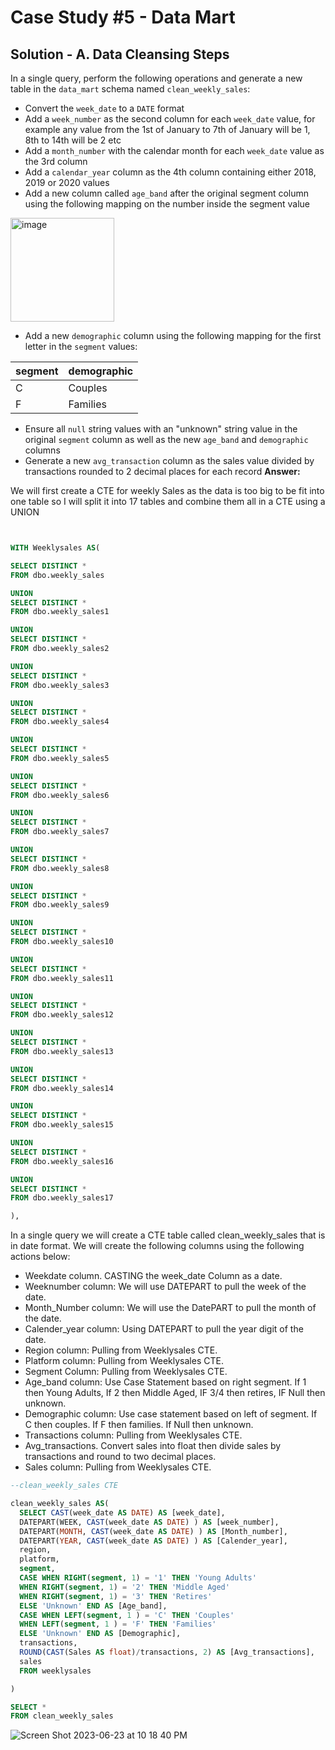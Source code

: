 # Case Study #5 - Data Mart

## Solution - A.  Data Cleansing Steps

In a single query, perform the following operations and generate a new table in the `data_mart` schema named `clean_weekly_sales`:
- Convert the `week_date` to a `DATE` format
- Add a `week_number` as the second column for each `week_date` value, for example any value from the 1st of January to 7th of January will be 1, 8th to 14th will be 2 etc
- Add a `month_number` with the calendar month for each `week_date` value as the 3rd column
- Add a `calendar_year` column as the 4th column containing either 2018, 2019 or 2020 values
- Add a new column called `age_band` after the original segment column using the following mapping on the number inside the segment value
  
<img width="166" alt="image" src="https://user-images.githubusercontent.com/81607668/131438667-3b7f3da5-cabc-436d-a352-2022841fc6a2.png">
  
- Add a new `demographic` column using the following mapping for the first letter in the `segment` values:  

| segment | demographic | 
| ------- | ----------- |
| C | Couples |
| F | Families |

- Ensure all `null` string values with an "unknown" string value in the original `segment` column as well as the new `age_band` and `demographic` columns
- Generate a new `avg_transaction` column as the sales value divided by transactions rounded to 2 decimal places for each record
**Answer:**

We will first create a CTE for weekly Sales as the data is too big to be fit into one table so I will split it into 17 tables and combine them all in a CTE using a UNION
````sql


WITH Weeklysales AS(

SELECT DISTINCT *
FROM dbo.weekly_sales

UNION 
SELECT DISTINCT *
FROM dbo.weekly_sales1

UNION 
SELECT DISTINCT *
FROM dbo.weekly_sales2

UNION 
SELECT DISTINCT *
FROM dbo.weekly_sales3

UNION 
SELECT DISTINCT *
FROM dbo.weekly_sales4

UNION 
SELECT DISTINCT *
FROM dbo.weekly_sales5

UNION 
SELECT DISTINCT *
FROM dbo.weekly_sales6

UNION 
SELECT DISTINCT *
FROM dbo.weekly_sales7

UNION 
SELECT DISTINCT *
FROM dbo.weekly_sales8

UNION 
SELECT DISTINCT *
FROM dbo.weekly_sales9

UNION 
SELECT DISTINCT *
FROM dbo.weekly_sales10

UNION 
SELECT DISTINCT *
FROM dbo.weekly_sales11

UNION 
SELECT DISTINCT *
FROM dbo.weekly_sales12

UNION 
SELECT DISTINCT *
FROM dbo.weekly_sales13

UNION 
SELECT DISTINCT *
FROM dbo.weekly_sales14

UNION 
SELECT DISTINCT *
FROM dbo.weekly_sales15

UNION 
SELECT DISTINCT *
FROM dbo.weekly_sales16

UNION 
SELECT DISTINCT *
FROM dbo.weekly_sales17

),
````
In a single query we will create a CTE table called clean_weekly_sales that is in date format.
We will create the following columns using the following actions below:
- Weekdate column. CASTING the week_date Column as a date.
- Weeknumber column: We will use DATEPART to pull the week of the date.
- Month_Number column: We will use the DatePART to pull the month of the date.
- Calender_year column: Using DATEPART to pull the year digit of the date.
- Region column: Pulling from Weeklysales CTE.
- Platform column: Pulling from Weeklysales CTE.
- Segment Column: Pulling from Weeklysales CTE.
- Age_band column: Use Case Statement based on right segment. If 1 then Young Adults, If 2 then Middle Aged, IF 3/4 then retires, IF Null then unknown.
- Demographic column: Use case statement based on left of segment. If C then couples. If  F then families. If Null then unknown.
- Transactions column: Pulling from Weeklysales CTE.
- Avg_transactions. Convert sales into float then divide sales by transactions and round to two decimal places.
- Sales column: Pulling from Weeklysales CTE.

````sql
--clean_weekly_sales CTE

clean_weekly_sales AS(
  SELECT CAST(week_date AS DATE) AS [week_date],
  DATEPART(WEEK, CAST(week_date AS DATE) ) AS [week_number],
  DATEPART(MONTH, CAST(week_date AS DATE) ) AS [Month_number],
  DATEPART(YEAR, CAST(week_date AS DATE) ) AS [Calender_year],
  region,
  platform,
  segment,
  CASE WHEN RIGHT(segment, 1) = '1' THEN 'Young Adults'
  WHEN RIGHT(segment, 1) = '2' THEN 'Middle Aged'
  WHEN RIGHT(segment, 1) = '3' THEN 'Retires'
  ELSE 'Unknown' END AS [Age_band],
  CASE WHEN LEFT(segment, 1 ) = 'C' THEN 'Couples'
  WHEN LEFT(segment, 1 ) = 'F' THEN 'Families'
  ELSE 'Unknown' END AS [Demographic],
  transactions,
  ROUND(CAST(Sales AS float)/transactions, 2) AS [Avg_transactions],
  sales
  FROM weeklysales

)

SELECT *
FROM clean_weekly_sales

````

![Screen Shot 2023-06-23 at 10 18 40 PM](https://github.com/KennethManzi1/8-week-SQL-Challenge/assets/120513764/adb8b8ef-a34b-45e4-be45-fb60bba9f2ee)


